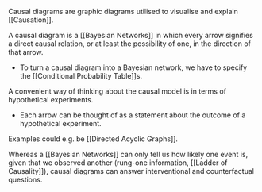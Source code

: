 Causal diagrams are graphic diagrams utilised to visualise and explain [[Causation]]. 

A causal diagram is a [[Bayesian Networks]] in which every arrow signifies a direct causal relation, or at least the possibility of one, in the direction of that arrow.
- To turn a causal diagram into a Bayesian network, we have to specify the [[Conditional Probability Table]]s. 

A convenient way of thinking about the causal model is in terms of hypothetical experiments. 
- Each arrow can be thought of as a statement about the outcome of a hypothetical experiment.

Examples could e.g. be [[Directed Acyclic Graphs]]. 


Whereas a [[Bayesian Networks]] can only tell us how likely one event is, given that we observed another (rung-one information, [[Ladder of Causality]]), causal diagrams can answer interventional and counterfactual questions.
